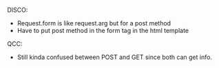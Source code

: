 DISCO:
- Request.form is like request.arg but for a post method
- Have to put post method in the form tag in the html template 

QCC:
-  Still kinda confused between POST and GET since both can get info.

